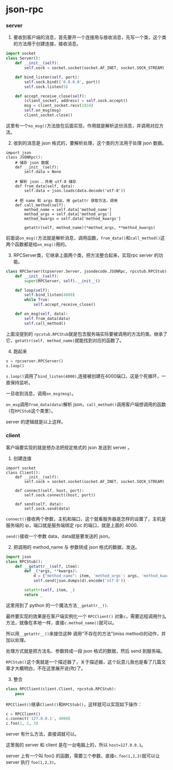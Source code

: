 # json-rpc
### **server**
1. 要收到客户端的消息，首先要开一个连接用与接收消息，先写一个类，这个类的方法用于创建连接，接收消息。
```python
import socket
class Server():
    def __init__(self):
        self.sock = socket.socket(socket.AF_INET, socket.SOCK_STREAM)

    def bind_listen(self, port):
        self.sock.bind(('0.0.0.0', port))
        self.sock.listen(5)

    def accept_receive_close(self):
        (client_socket, address) = self.sock.accept()
        msg = client_socket.recv(1024)
        self.on_msg(msg)
        client_socket.close()
```
这里有一个`no_msg()`方法放在后面实现，作用就是解析这份消息，并调用对应方法。

2. 收到的消息是 json 格式的，要解析处理，这个类的方法用于处理 json 数据。
```
import json
class JSONRpc():
    # 储存 json 数据
    def __init__(self):
        self.data = None

    # 解析 json ，并用 utf-8 储存
    def from_data(self, data):
        self.data = json.loads(data.decode('utf-8'))

    # 把 name 和 args 取出，用 getattr 获取方法，调用
    def call_method(self):
        method_name = self.data['method_name']
        method_args = self.data['method_args']
        method_kwargs = self.data['method_kwargs']

        getattr(self, method_name)(*method_args, **method_kwargs)
```
前面说`on_msg()`方法就是解析消息，调用函数，`from_data()`和`call_method()`这两个函数都是给`on_msg()`用的。

3. RPCServer类，它继承上面两个类，把方法整合起来，实现rpc server 的功能。
```python
class RPCServer(tcpserver.Server, jsondecode.JSONRpc, rpcstub.RPCStub):
    def __init__(self):
        super(RPCServer, self).__init__()

    def loop(self):
        self.bind_listen(4000)
        while True:
            self.accept_receive_close()

    def on_msg(self, data):
        self.from_data(data)
        self.call_method()
```
上面没提到的 `rpcstub.RPCStub`就是包含服务端实际要被调用的方法的类。继承了它，`getattr(self, method_name)`就能找到对应的函数了。

4. 跑起来
```python
s = rpcserver.RPCServer()
s.loop()
```
`s.loop()`调用了`bind_listen(4000)`,连接被创建在4000端口，这是个死循环，一直保持监听。

一旦收到消息，调用`on_msg(msg)`。

`on_msg`调用`from_data(data)`解析 json，`call_method()`调用客户端想调用的函数（在`RPCStub`这个类里）。

server 的逻辑就是以上这样。


### **client**
客户端要实现的就是想办法把规定格式的 json 发送到 server 。
1. 创建连接
```
import socket
class Client():
    def __init__(self):
        self.sock = socket.socket(socket.AF_INET, socket.SOCK_STREAM)

    def connect(self, host, port):
        self.sock.connect((host, port))

    def send(self, data):
        self.sock.send(data)
```
`connect()`接收两个参数，主机和端口，这个就看服务器是怎样的设置了，主机是服务端的 ip，端口就是服务端绑定 rpc 的端口，就是上面的 4000.

`send()`接收一个参数 data，data就是要发送的 json。

2. 把调用的 method_name 与 参数转成 json 格式的数据，发送。
```python
import json
class RPCStub():
    def __getattr__(self, item):
        def _(*args, **kwargs):
            d = {"method_name": item, 'method_args': args, 'method_kwargs': kwargs}
            self.send(json.dumps(d).encode('utf-8'))

        setattr(self, item, _)
        return _
```
这里用到了 python 的一个魔法方法`__getattr__()`.

最终要实现的效果是在客户端实例化一个 `RPCClient()` 对象`c`，需要远程调用什么方法，就像在本地一样，直接`c.method_name()`就可以。

所以用`__getattr__()`来接住这种 调用“不存在的方法”(miss method)的动作，并加以处理。

处理方式就是把方法名、参数转成一段 json 格式的数据，然后 send 到服务端。

`RPCStub()`这个类就是一个描述器了，关于描述器，这个玩意儿我也是看了几篇文章才大概明白，不在这里展开说(吹)了。

3. 整合
```python
class RPCClient(client.Client, rpcstub.RPCStub):
    pass
```
`RPCClient()`继承`Client()`和`RPCStub()`，这样就可以实现如下操作：
```python
c = RPCClient()
c.connect('127.0.0.1', 4000)
c.foo(1, 2, 3)
```
server 有什么方法，直接调就可以。

这里我的 server 和 client 是在一台电脑上的，所以 `host=127.0.0.1`。

server 上有一个叫 foo() 的函数，需要三个参数，直接`c.foo(1,2,3)`就可以让 server 执行 `foo(1,2,3)`。
